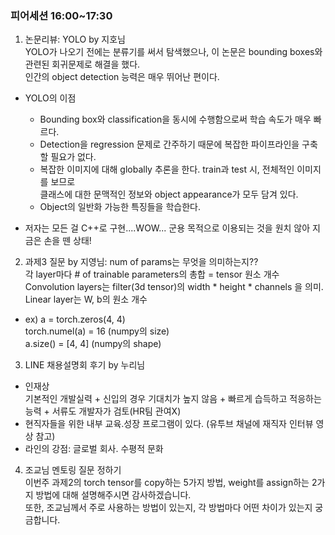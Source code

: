 ### 피어세션 16:00~17:30

1. 논문리뷰: YOLO by 지호님 \
YOLO가 나오기 전에는 분류기를 써서 탐색했으나, 이 논문은 bounding boxes와 관련된 회귀문제로 해결을 했다. \
인간의 object detection 능력은 매우 뛰어난 편이다. 

- YOLO의 이점
    - Bounding box와 classification을 동시에 수행함으로써 학습 속도가 매우 빠르다.
    - Detection을 regression 문제로 간주하기 때문에 복잡한 파이프라인을 구축할 필요가 없다. 
    - 복잡한 이미지에 대해 globally 추론을 한다. train과 test 시, 전체적인 이미지를 보므로 \
      클래스에 대한 문맥적인 정보와 object appearance가 모두 담겨 있다.
    - Object의 일반화 가능한 특징들을 학습한다.

- 저자는 모든 걸 C++로 구현....WOW... 군용 목적으로 이용되는 것을 원치 않아 지금은 손을 뗀 상태!


2. 과제3 질문 by 지영님: num of params는 무엇을 의미하는지?? \
각 layer마다 # of trainable parameters의 총합 = tensor 원소 개수 \
Convolution layers는 filter(3d tensor)의 width * height * channels 을 의미. \
Linear layer는 W, b의 원소 개수
- ex) a = torch.zeros(4, 4) \
     torch.numel(a) = 16   (numpy의 size) \
     a.size() = [4, 4]     (numpy의 shape)



3. LINE 채용설명회 후기 by 누리님
- 인재상 \
기본적인 개발실력 + 신입의 경우 기대치가 높지 않음 + 빠르게 습득하고 적응하는 능력 + 서류도 개발자가 검토(HR팀 관여X)
- 현직자들을 위한 내부 교육.성장 프로그램이 있다. (유투브 채널에 재직자 인터뷰 영상 참고)
- 라인의 강점: 글로벌 회사. 수평적 문화



4. 조교님 멘토링 질문 정하기  \
이번주 과제2의 torch tensor를 copy하는 5가지 방법, weight를 assign하는 2가지 방법에 대해 설명해주시면 감사하겠습니다. \
또한, 조교님께서 주로 사용하는 방법이 있는지, 각 방법마다 어떤 차이가 있는지 궁금합니다.
